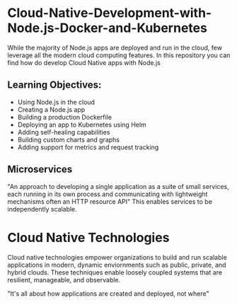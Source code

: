 # Cloud-Native-Development-with-Node.js-Docker-and-Kubernetes
While the majority of Node.js apps are deployed and run in the cloud, few leverage all the modern cloud computing features. In this repository you can find how do develop Cloud Native apps with Node.js

## Learning Objectives:
- Using Node.js in the cloud
- Creating a Node.js app
- Building a production Dockerfile
- Deploying an app to Kubernetes using Helm
- Adding self-healing capabilities
- Building custom charts and graphs
- Adding support for metrics and request tracking

## Microservices
"An approach to developing a single application as a suite of small services, each running in its own process and communicating with lightweight mechanisms often an HTTP resource API"
This enables services to be independently scalable.

# Cloud Native Technologies
Cloud native technologies empower organizations to build and run scalable applications in modern, dynamic enviornments such as public, private, and hybrid clouds. These techniques enable loosely coupled systems that are resilient, manageable, and observable.

"It's all about how applications are created and deployed, not where"
